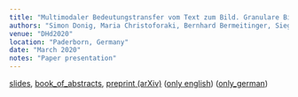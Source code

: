 ```yaml
---
title: "Multimodaler Bedeutungstransfer vom Text zum Bild. Granulare Bildklassifikation durch Verteilungssemantik."
authors: "Simon Donig, Maria Christoforaki, Bernhard Bermeitinger, Siegfried Handschuh" 
venue: "DHd2020"
location: "Paderborn, Germany"
date: "March 2020"
notes: "Paper presentation"
---
```

[slides](https://www.researchgate.net/publication/339800486a),
[book_of_abstracts](https://zenodo.org/record/3666690),
[preprint (arXiv)](https://arxiv.org/abs/2001.02372) ([only english](https://github.com/bermeitinger-b/Multimodal-Semantic-Transfer-from-Text-to-Image/releases/tag/arxiv)) ([only_german](https://github.com/bermeitinger-b/DHd2020-Multimodaler-Bedeutungstransfer/releases/tag/arxiv))
